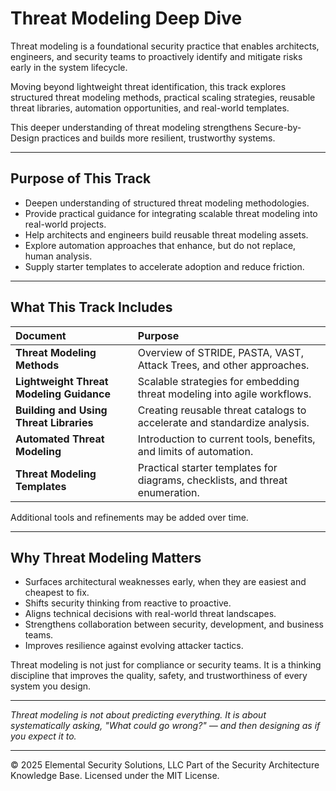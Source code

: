 # Threat Modeling Deep Dive

Threat modeling is a foundational security practice that enables architects, engineers, and security teams to proactively identify and mitigate risks early in the system lifecycle.

Moving beyond lightweight threat identification, this track explores structured threat modeling methods, practical scaling strategies, reusable threat libraries, automation opportunities, and real-world templates.

This deeper understanding of threat modeling strengthens Secure-by-Design practices and builds more resilient, trustworthy systems.

---

## Purpose of This Track

- Deepen understanding of structured threat modeling methodologies.
- Provide practical guidance for integrating scalable threat modeling into real-world projects.
- Help architects and engineers build reusable threat modeling assets.
- Explore automation approaches that enhance, but do not replace, human analysis.
- Supply starter templates to accelerate adoption and reduce friction.

---

## What This Track Includes

| Document | Purpose |
|:---------|:--------|
| **Threat Modeling Methods** | Overview of STRIDE, PASTA, VAST, Attack Trees, and other approaches. |
| **Lightweight Threat Modeling Guidance** | Scalable strategies for embedding threat modeling into agile workflows. |
| **Building and Using Threat Libraries** | Creating reusable threat catalogs to accelerate and standardize analysis. |
| **Automated Threat Modeling** | Introduction to current tools, benefits, and limits of automation. |
| **Threat Modeling Templates** | Practical starter templates for diagrams, checklists, and threat enumeration. |

Additional tools and refinements may be added over time.

---

## Why Threat Modeling Matters

- Surfaces architectural weaknesses early, when they are easiest and cheapest to fix.
- Shifts security thinking from reactive to proactive.
- Aligns technical decisions with real-world threat landscapes.
- Strengthens collaboration between security, development, and business teams.
- Improves resilience against evolving attacker tactics.

Threat modeling is not just for compliance or security teams. It is a thinking discipline that improves the quality, safety, and trustworthiness of every system you design.

---

*Threat modeling is not about predicting everything. It is about systematically asking, "What could go wrong?" — and then designing as if you expect it to.*

---
© 2025 Elemental Security Solutions, LLC
Part of the Security Architecture Knowledge Base.
Licensed under the MIT License.
